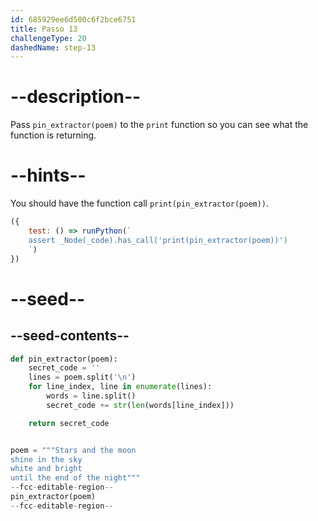 ```yaml
---
id: 685929ee6d500c6f2bce6751
title: Passo 13
challengeType: 20
dashedName: step-13
---
```


# --description--

Pass `pin_extractor(poem)` to the `print` function so you can see what the function is returning.

# --hints--

You should have the function call `print(pin_extractor(poem))`.

```js
({
    test: () => runPython(`
    assert _Node(_code).has_call('print(pin_extractor(poem))')
    `)
})
```

# --seed--

## --seed-contents--

```py
def pin_extractor(poem):
    secret_code = ''
    lines = poem.split('\n')
    for line_index, line in enumerate(lines):
        words = line.split()
        secret_code += str(len(words[line_index]))

    return secret_code


poem = """Stars and the moon
shine in the sky
white and bright
until the end of the night"""
--fcc-editable-region--
pin_extractor(poem)
--fcc-editable-region--

```
